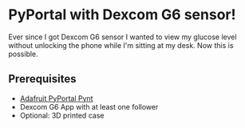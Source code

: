 # **PyPortal with Dexcom G6 sensor**!

Ever since I got Dexcom G6 sensor I wanted to view my glucose level without unlocking the phone while I'm sitting at my desk. Now this is possible.


## Prerequisites

 - [Adafruit PyPortal Pynt ](https://www.adafruit.com/product/4465)
 - Dexcom G6 App with at least one follower
 - Optional: 3D printed case
